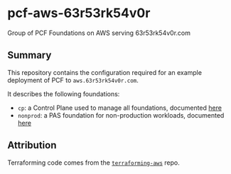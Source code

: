 # pcf-aws-63r53rk54v0r

Group of PCF Foundations on AWS serving 63r53rk54v0r.com

## Summary

This repository contains the configuration required for an example deployment of PCF to `aws.63r53rk54v0r.com`.

It describes the following foundations:
- `cp`: a Control Plane used to manage all foundations, documented [here](cp/README.md)
- `nonprod`: a PAS foundation for non-production workloads, documented [here](nonprod/README.md)

## Attribution

Terraforming code comes from the [`terraforming-aws`](https://github.com/pivotal-cf/terraforming-aws) repo.